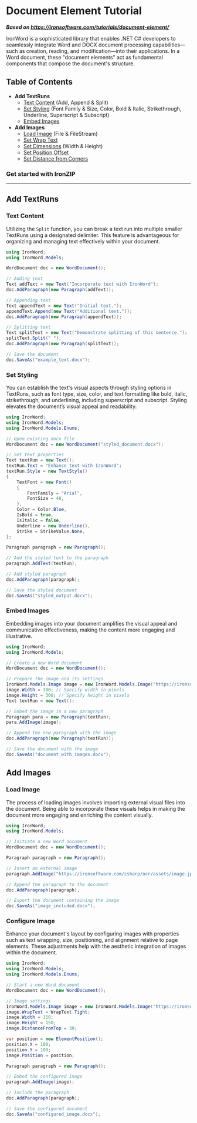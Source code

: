 # Document Element Tutorial

***Based on <https://ironsoftware.com/tutorials/document-element/>***


IronWord is a sophisticated library that enables .NET C# developers to seamlessly integrate Word and DOCX document processing capabilities—such as creation, reading, and modification—into their applications. In a Word document, these "document elements" act as fundamental components that compose the document's structure.

## Table of Contents

- **Add TextRuns**
  - [Text Content](#anchor-text-content) (Add, Append & Split)
  - [Set Styling](#anchor-set-styling) (Font Family & Size, Color, Bold & Italic, Strikethrough, Underline, Superscript & Subscript)
  - [Embed Images](#anchor-embed-images)
- **Add Images**
  - [Load Image](#anchor-load-image) (File & FileStream)
  - [Set Wrap Text](#anchor-configure-image)
  - [Set Dimensions](#anchor-configure-image) (Width & Height)
  - [Set Position Offset](#anchor-configure-image)
  - [Set Distance from Corners](#anchor-configure-image)

<h3>Get started with IronZIP</h3>

------------------

## Add TextRuns

### Text Content

Utilizing the `Split` function, you can break a text run into multiple smaller TextRuns using a designated delimiter. This feature is advantageous for organizing and managing text effectively within your document.

```cs
using IronWord;
using IronWord.Models;

WordDocument doc = new WordDocument();

// Adding text
Text addText = new Text("Incorporate text with IronWord");
doc.AddParagraph(new Paragraph(addText));

// Appending text
Text appendText = new Text("Initial text.");
appendText.Append(new Text("Additional text."));
doc.AddParagraph(new Paragraph(appendText));

// Splitting text
Text splitText = new Text("Demonstrate splitting of this sentence.");
splitText.Split(" ");
doc.AddParagraph(new Paragraph(splitText));

// Save the document
doc.SaveAs("example_text.docx");
```

### Set Styling

You can establish the text's visual aspects through styling options in TextRuns, such as font type, size, color, and text formatting like bold, italic, strikethrough, and underlining, including superscript and subscript. Styling elevates the document’s visual appeal and readability.

```cs
using IronWord;
using IronWord.Models;
using IronWord.Models.Enums;

// Open existing docx file
WordDocument doc = new WordDocument("styled_document.docx");

// Set text properties
Text textRun = new Text();
textRun.Text = "Enhance text with IronWord";
textRun.Style = new TextStyle()
{
    TextFont = new Font()
    {
        FontFamily = "Arial",
        FontSize = 48,
    },
    Color = Color.Blue,
    IsBold = true,
    IsItalic = false,
    Underline = new Underline(),
    Strike = StrikeValue.None,
};

Paragraph paragraph = new Paragraph();

// Add the styled text to the paragraph
paragraph.AddText(textRun);

// Add styled paragraph
doc.AddParagraph(paragraph);

// Save the styled document
doc.SaveAs("styled_output.docx");
```

### Embed Images

Embedding images into your document amplifies the visual appeal and communicative effectiveness, making the content more engaging and illustrative.

```cs
using IronWord;
using IronWord.Models;

// Create a new Word document
WordDocument doc = new WordDocument();

// Prepare the image and its settings
IronWord.Models.Image image = new IronWord.Models.Image("https://ironsoftware.com/csharp/ocr/assetcs/image.jpg");
image.Width = 300; // Specify width in pixels
image.Height = 300; // Specify height in pixels
Text textRun = new Text();

// Embed the image in a new paragraph
Paragraph para = new Paragraph(textRun);
para.AddImage(image);

// Append the new paragraph with the image
doc.AddParagraph(new Paragraph(textRun));

// Save the document with the image
doc.SaveAs("document_with_images.docx");
```

## Add Images

### Load Image

The process of loading images involves importing external visual files into the document. Being able to incorporate these visuals helps in making the document more engaging and enriching the content visually.

```cs
using IronWord;
using IronWord.Models;

// Initiate a new Word document
WordDocument doc = new WordDocument();

Paragraph paragraph = new Paragraph();

// Insert an external image
paragraph.AddImage("https://ironsoftware.com/csharp/ocr/assets/image.jpg");

// Append the paragraph to the document
doc.AddParagraph(paragraph);

// Export the document containing the image
doc.SaveAs("image_included.docx");
```

### Configure Image

Enhance your document's layout by configuring images with properties such as text wrapping, size, positioning, and alignment relative to page elements. These adjustments help with the aesthetic integration of images within the document.

```cs
using IronWord;
using IronWord.Models;
using IronWord.Models.Enums;

// Start a new Word document
WordDocument doc = new WordDocument();

// Image settings
IronWord.Models.Image image = new IronWord.Models.Image("https://ironsoftware.com/csharp/ocr/assets/image.jpg");
image.WrapText = WrapText.Tight;
image.Width = 150;
image.Height = 150;
image.DistanceFromTop = 30;

var position = new ElementPosition();
position.X = 100;
position.Y = 100;
image.Position = position;

Paragraph paragraph = new Paragraph();

// Embed the configured image
paragraph.AddImage(image);

// Include the paragraph
doc.AddParagraph(paragraph);

// Save the configured document
doc.SaveAs("configured_image.docx");
```